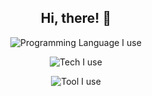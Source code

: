 <div align="center">

  ## Hi, there! 🫡

  ![Programming Language I use](https://skillicons.dev/icons?i=cpp,python,rust,go,typescript)

  ![Tech I use](https://skillicons.dev/icons?i=nodejs,deno)

  ![Tool I use](https://skillicons.dev/icons?i=vscode,neovim)
 
</div>
